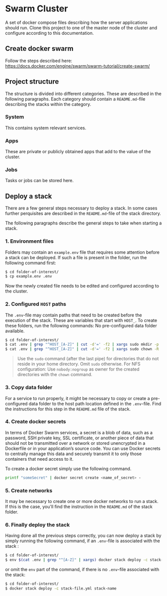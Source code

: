 # Swarm Cluster

A set of docker compose files describing how the server applications should run. Clone this project to one of the master node of the cluster and configure according to this documentation.

## Create docker swarm
Follow the steps described here: https://docs.docker.com/engine/swarm/swarm-tutorial/create-swarm/

## Project structure

The structure is divided into different categories. These are described in the following paragraphs. Each category should contain a `README.md`-file describing the stacks within the category.

### System
This contains system relevant services.

### Apps 
These are private or publicly obtained apps that add to the value of the cluster.

### Jobs
Tasks or jobs can be stored here.

## Deploy a stack

There are a few general steps necessary to deploy a stack. In some cases further perquisites are described in the `README.md`-file of the stack directory.

The following paragraphs describe the general steps to take when starting a stack.

### 1. Environment files
Folders may contain an `example.env` file that requires some attention before a stack can be deployed. If such a file is present in the folder, run the following command first:

```sh
$ cd folder-of-interest/
$ cp example.env .env
```

Now the newly created file needs to be edited and configured according to the cluster. 

### 2. Configured `HOST` paths

The `.env`-file may contain paths that need to be created before the execution of the stack. These are variables that start with `HOST_`. To create these folders, run the following commands:
No pre-configured data folder available.
```sh
$ cd folder-of-interest/
$ cat .env | grep "^HOST_[A-Z]" | cut -d'=' -f2 | xargs sudo mkdir -p
$ cat .env | grep "^HOST_[A-Z]" | cut -d'=' -f2 | xargs sudo chown -R :docker 
```

> Use the `sudo` command (after the last pipe) for directories that do not reside in your home directory. Omit `sudo` otherwise.
> For NFS configuration: Use `nobody:nogroup` as owner for the created directories with the `chown` command.

### 3. Copy data folder
For a service to run properly, it might be necessary to copy or create a pre-configured data folder to the host path location defined in the `.env`-file. Find the instructions for this step in the `README.md` file of the stack.

### 4. Create docker secrets
In terms of Docker Swarm services, a secret is a blob of data, such as a password, SSH private key, SSL certificate, or another piece of data that should not be transmitted over a network or stored unencrypted in a Dockerfile or in your application’s source code. You can use Docker secrets to centrally manage this data and securely transmit it to only those containers that need access to it.

To create a docker secret simply use the following command.

```sh
printf "someSecret" | docker secret create <name_of_secret> -
```

### 5. Create networks
It may be necessary to create one or more docker networks to run a stack. If this is the case, you'll find the instruction in the `README.md` of the stack folder.

### 6. Finally deploy the stack
Having done all the previous steps correctly, you can now deploy a stack by simply running the following command, if an `.env`-file is associated with the stack :

```sh
$ cd folder-of-interest/
$ env $(cat .env | grep "^[A-Z]" | xargs) docker stack deploy -c stack-file.yml stack-name
```

or omit the `env` part of the command, if there is no `.env`-file associated with the stack:

```sh
$ cd folder-of-interest/
$ docker stack deploy -c stack-file.yml stack-name
```
